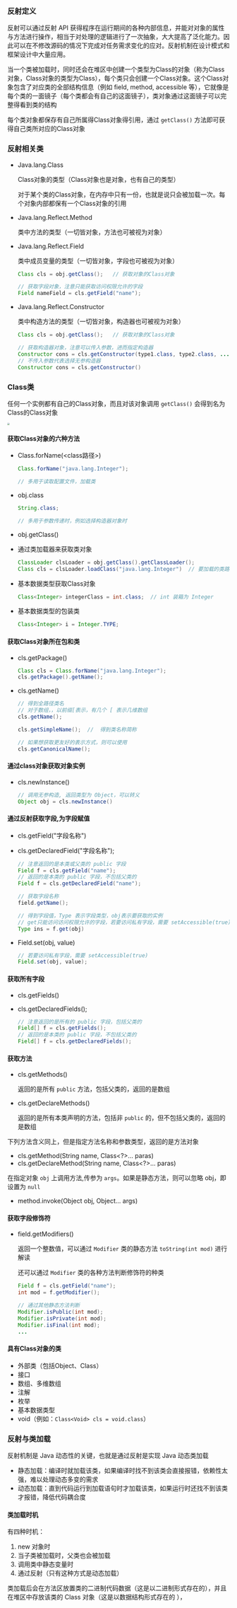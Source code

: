 ### 反射定义

反射可以通过反射 API 获得程序在运行期间的各种内部信息，并能对对象的属性与方法进行操作，相当于对处理的逻辑进行了一次抽象，大大提高了泛化能力。因此可以在不修改源码的情况下完成对任务需求变化的应对。反射机制在设计模式和框架设计中大量应用。



当一个类被加载时，同时还会在堆区中创建一个类型为Class的对象（称为Class对象，Class对象的类型为Class），每个类只会创建一个Class对象。这个Class对象包含了对应类的全部结构信息（例如 field, method, accessible 等），它就像是每个类的一面镜子（每个类都会有自己的这面镜子），类对象通过这面镜子可以完整得看到类的结构



每个类对象都保存有自己所属得Class对象得引用，通过 `getClass()` 方法即可获得自己类所对应的Class对象



### 反射相关类

- Java.lang.Class

  Class对象的类型（Class对象也是对象，也有自己的类型）

  对于某个类的Class对象，在内存中只有一份，也就是说只会被加载一次。每个对象内部都保有一个Class对象的引用

- Java.lang.Reflect.Method

  类中方法的类型（一切皆对象，方法也可被视为对象）

- Java.lang.Reflect.Field

  类中成员变量的类型（一切皆对象，字段也可被视为对象）

  ```java
  Class cls = obj.getClass();	// 获取对象的Class对象
  
  // 获取字段对象，注意只能获取访问权限允许的字段
  Field nameField = cls.getField("name");	
  ```

- Java.lang.Reflect.Constructor

  类中构造方法的类型（一切皆对象，构造器也可被视为对象）

  ```java
  Class cls = obj.getClass();	// 获取对象的Class对象
  
  // 获取构造器对象，注意可以传入参数，进而指定构造器
  Constructor cons = cls.getConstructor(type1.class, type2.class, ...);	
  // 不传入参数代表选择无参构造器
  Constructor cons = cls.getConstructor()
  ```

  



### Class类

任何一个实例都有自己的Class对象，而且对该对象调用 `getClass()` 会得到名为Class的Class对象

<img src="https://bucket01-1259777572.cos.ap-chengdu.myqcloud.com/img/202203241910867.svg" style="zoom:33%;" />

#### 获取Class对象的六种方法

- Class.forName(<class路径>)

  ```java
  Class.forName("java.lang.Integer");
  
  // 多用于读取配置文件，加载类
  ```

- obj.class

  ```java
  String.class;
  
  // 多用于参数传递时，例如选择构造器对象时
  ```

- obj.getClass()

- 通过类加载器来获取类对象

  ```java
  ClassLoader clsLoader = obj.getClass().getClassLoader();
  Class cls = clsLoader.loadClass("java.lang.Integer")	// 要加载的类路径
  ```

- 基本数据类型获取Class对象

  ```java
  Class<Integer> integerClass = int.class;	// int 装箱为 Integer
  ```

- 基本数据类型的包装类

  ```java
  Class<Integer> i = Integer.TYPE;
  ```





#### 获取Class对象所在包和类

- cls.getPackage()

  ```java
  Class cls = Class.forName("java.lang.Integer");
  cls.getPackage().getName();
  ```

- cls.getName()

  ```java
  // 得到全路径类名
  // 对于数组，，以前缀[表示，有几个 [ 表示几维数组
  cls.getName();	
  
  cls.getSimpleName();	//	得到类名称简称
  
  // 如果想获取更友好的表示方式，则可以使用
  cls.getCanonicalName();
  ```



#### 通过class对象获取对象实例

- cls.newInstance()

  ```java
  // 调用无参构造, 返回类型为 Object，可以转义
  Object obj = cls.newInstance()
  ```



#### 通过反射获取字段,为字段赋值

- cls.getField("字段名称")

- cls.getDeclaredField("字段名称");

  ```java
  // 注意返回的是本类或父类的 public 字段
  Field f = cls.getField("name");
  // 返回的是本类的 public 字段，不包括父类的
  Field f = cls.getDeclaredField("name");
  
  // 获取字段名称
  field.getName();
  
  // 得到字段值，Type 表示字段类型，obj表示要获取的实例
  // get只能访问访问权限允许的字段，若要访问私有字段，需要 setAccessible(true)
  Type ins = f.get(obj)
  ```

- Field.set(obj, value)

  ```java
  // 若要访问私有字段，需要 setAccessible(true)
  Field.set(obj, value);
  ```



#### 获取所有字段

- cls.getFields()

- cls.getDeclaredFields();

  ```java
  // 注意返回的是所有的 public 字段，包括父类的
  Field[] f = cls.getFields();
  // 返回的是本类的 public 字段，不包括父类的
  Field[] f = cls.getDeclaredFields();
  ```



#### 获取方法

- cls.getMethods()

  返回的是所有 `public` 方法，包括父类的，返回的是数组

  

- cls.getDeclareMethods()

  返回的是所有本类声明的方法，包括非 `public` 的，但不包括父类的，返回的是数组



下列方法含义同上，但是指定方法名称和参数类型，返回的是方法对象

- cls.getMethod(String name, Class<?>... paras)
- cls.getDeclareMethod(String name, Class<?>... paras)



在指定对象 `obj` 上调用方法,传参为 `args`。如果是静态方法，则可以忽略 obj，即设置为 `null`

- method.invoke(Object obj, Object... args)



#### 获取字段修饰符

- field.getModifiers()

  返回一个整数值，可以通过 `Modifier` 类的静态方法 `toString(int mod)` 进行解读

  还可以通过 `Modifier` 类的各种方法判断修饰符的种类

  ```java
  Field f = cls.getField("name");
  int mod = f.getModifier();
  
  // 通过其他静态方法判断
  Modifier.isPublic(int mod);
  Modifier.isPrivate(int mod);
  Modifier.isFinal(int mod);
  ...
  ```

  



#### 具有Class对象的类

- 外部类（包括Object、Class）
- 接口
- 数组、多维数组
- 注解
- 枚举
- 基本数据类型
- void（例如：`Class<Void> cls = void.class`）





### 反射与类加载

反射机制是 Java 动态性的关键，也就是通过反射是实现 Java 动态类加载

- 静态加载：编译时就加载该类，如果编译时找不到该类会直接报错，依赖性太强，难以处理动态多变的需求
- 动态加载：直到代码运行到加载语句时才加载该类，如果运行时还找不到该类才报错，降低代码耦合度



#### 类加载时机

有四种时机：

1. new 对象时
2. 当子类被加载时，父类也会被加载
3. 调用类中静态变量时
4. 通过反射（只有这种方式是动态加载）

类加载后会在方法区放置类的二进制代码数据（这是以二进制形式存在的），并且在堆区中存放该类的 Class 对象（这是以数据结构形式存在的 ），

